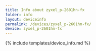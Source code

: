 ```yaml
---
title: Info about zyxel_p-2601hn-fx
folder: info
layout: deviceinfo
permalink: /devices/zyxel_p-2601hn-fx/
device: zyxel_p-2601hn-fx
---
```

{% include templates/device_info.md %}
